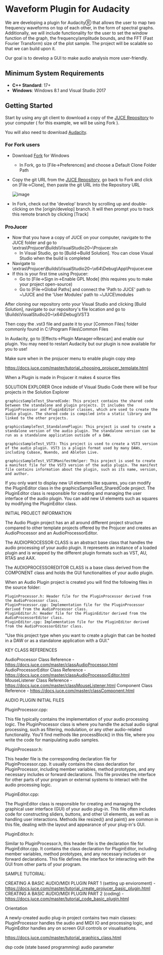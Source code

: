 # Waveform Plugin for Audacity

We are developing a plugin for AudacityⓇ that allows the user to map two frequency waveforms on top of each other, in the form of spectral graphs. Additionally, we will include functionality for the user to set the window function of the graph, the frequency/amplitude bounds, and the FFT (Fast Fourier Transform) size of the plot sample. 
The project will be scalable so that we can build upon it. 

Our goal is to develop a GUI to make audio analysis more user-friendly. 

## Minimum System Requirements

 - __C++ Standard__: 17+
 - __Windows__: Windows 8.1 and Visual Studio 2017

## Getting Started

Start by using any git client to download a copy of the [JUCE Repository](https://github.com/juce-framework/JUCE) to your computer ( for this example, we will be using Fork ). 

You will also need to download [Audacity](https://www.audacityteam.org/download/).

### For Fork users
 - Download [Fork](https://git-fork.com/) for Windows
   - In Fork, go to [File->Preferences] and choose a Default Clone Folder Path
 - Copy the git URL from the [JUCE Repository](https://github.com/juce-framework/JUCE), go back to Fork and click on [File->Clone], then paste the git URL into the Repository URL

   ![image](https://github.com/RobertMahin/csusm/assets/113948918/7ce5b0bb-8503-487e-b289-bfe6274c54d8)
 - In Fork, check out the 'develop' branch by scrolling up and double-clicking on the [origin/develop] branch. It will then prompt you to track this remote branch by clicking [Track]

### ProJucer

 - Now that you have a copy of JUCE on your computer, navigate to the JUCE folder and go to \extras\Projucer\Builds\VisualStudio20~\Projucer.sln
   - In Visual Studio, go to [Build->Build Solution]. You can close Visual Studio when the build is completed
 - Navigate to \extras\Projucer\Builds\VisualStudio20~\x64\Debug\App\Projucer.exe
 - If this is your first time using Projucer:
   - Go to [File->Sign in->Enable GPL Mode] (this requires you to make your project open-source)
   - Go to [File->Global Paths] and connect the 'Path to JUCE' path to ~\JUCE and the 'User Modules' path to ~\JUCE\modules

After cloning our repository onto your Visual Studio and clicking [Build Solution], navigate to our repository's file location and go to \Builds\VisualStudio20~\x64\Debug\VST3

Then copy the .vst3 file and paste it to your [Common Files] folder commonly found in C:\Program Files\Common Files

In Audacity, go to [Effects->Plugin Manager->Rescan] and enable our plugin. You may need to restart Audacity but our plugin is now available for you to use!


Make sure when in the projucer menu to enable plugin copy step

https://docs.juce.com/master/tutorial_choosing_projucer_template.html

When a Plugin is made in Projucer it makes 4 source files



SOLUTION EXPLORER
Once indside of Visual Studio Code there will be four projects in the Solution Explorer


    graphicsSampleTest_SharedCode: This project contains the shared code between the standalone and plugin projects. It includes the PluginProcessor and PluginEditor classes, which are used to create the audio plugin. The shared code is compiled into a static library and linked to the other projects.

    graphicsSampleTest_StandalonePlugin: This project is used to create a standalone version of the audio plugin. The standalone version can be run as a standalone application outside of a DAW.

    graphicsSampleTest_VST3: This project is used to create a VST3 version of the audio plugin. VST3 is a plugin format used by many DAWs, including Cubase, Nuendo, and Ableton Live.

    graphicsSampleTest_VST3ManifestHelper: This project is used to create a manifest file for the VST3 version of the audio plugin. The manifest file contains information about the plugin, such as its name, version, and author.


If you only want to display new UI elements like squares, you can modify the PluginEditor class in the graphicsSampleTest_SharedCode project. The PluginEditor class is responsible for creating and managing the user interface of the audio plugin. You can add new UI elements such as squares by modifying the PluginEditor class.


INITIAL PROJECT INFORMATION

The Audio Plugin project has an all around different project structure compared to other template projects offered by the Projucer and creates an AudioProcessor and an AudioProcessorEditor.

The AUDIOPROCESSOR CLASS is an abstract base class that handles the audio processing of your audio plugin. It represents an instance of a loaded plugin and is wrapped by the different plugin formats such as VST, AU, RTAS and AAX.

The AUDIOPROCESSOREDITOR CLASS is a base class derived from the COMPONENT class and holds the GUI functionalities of your audio plugin.


When an Audio Plugin project is created you will find the following files in the source folder:

    PluginProcessor.h: Header file for the PluginProcessor derived from the AudioProcessor class.
    PluginProcessor.cpp: Implementation file for the PluginProcessor derived from the AudioProcessor class.
    PluginEditor.h: Header file for the PluginEditor derived from the AudioProcessorEditor class.
    PluginEditor.cpp: Implementation file for the PluginEditor derived from the AudioProcessorEditor class.

"Use this project type when you want to create a plugin that can be hosted in a DAW or as a standalone application with a GUI."

KEY CLASS REFERENCES

AudioProcessor Class Reference - https://docs.juce.com/master/classAudioProcessor.html
AudioProcessorEditor Class Reference - https://docs.juce.com/master/classAudioProcessorEditor.html
MouseListener Class Reference - https://docs.juce.com/master/classMouseListener.html
Component Class Reference - https://docs.juce.com/master/classComponent.html



AUDIO PLUGIN INITIAL FILES

PluginProcessor.cpp:

This file typically contains the implementation of your audio processing logic. The PluginProcessor class is where you handle the actual audio signal processing, such as filtering, modulation, or any other audio-related functionality. You'll find methods like processBlock() in this file, where you write the code for manipulating audio samples.

PluginProcessor.h:

This header file is the corresponding declaration file for PluginProcessor.cpp. It usually contains the class declaration for PluginProcessor, including member variables, method prototypes, and any necessary includes or forward declarations. This file provides the interface for other parts of your program or external systems to interact with the audio processing logic.

PluginEditor.cpp:

The PluginEditor class is responsible for creating and managing the graphical user interface (GUI) of your audio plug-in. This file often includes code for constructing sliders, buttons, and other UI elements, as well as handling user interactions. Methods like resized() and paint() are common in this file, dealing with the layout and appearance of your plug-in's GUI.

PluginEditor.h:

Similar to PluginProcessor.h, this header file is the declaration file for PluginEditor.cpp. It contains the class declaration for PluginEditor, including member variables, method prototypes, and any necessary includes or forward declarations. This file defines the interface for interacting with the GUI from other parts of your program.





SAMPLE TUTORIAL:

CREATING A BASIC AUDIO/MIDI PLUGIN PART 1 (setting up envioroment) - https://docs.juce.com/master/tutorial_create_projucer_basic_plugin.html
CREATING A BASIC AUDIO/MIDI PLUGIN PART 2 (coding) - https://docs.juce.com/master/tutorial_code_basic_plugin.html


Orientation

A newly-created audio plug-in project contains two main classes: PluginProcessor handles the audio and MIDI IO and processing logic, and PluginEditor handles any on screen GUI controls or visualisations.

https://docs.juce.com/master/tutorial_graphics_class.html



dsp code (state based programming)
audio parameter



